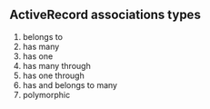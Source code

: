 ## ActiveRecord associations types

1. belongs to
2. has many
3. has one
4. has many through
5. has one through
6. has and belongs to many
7. polymorphic
